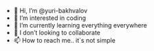 - 👋 Hi, I’m @yuri-bakhvalov
- 👀 I’m interested in coding
- 🌱 I’m currently learning everything everywhere
- 💞️ I don’t looking to collaborate
- 📫 How to reach me..  it`s not simple

<!--
yuri-bakhvalov/yuri-bakhvalov is a ✨ special ✨ repository because its `README.md` (this file) appears on your GitHub profile.
You can click the Preview link to take a look at your changes.
--->

